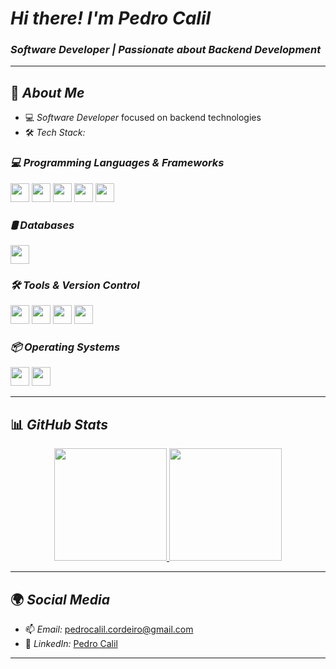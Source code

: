 # *Hi there! I'm Pedro Calil*  
### *Software Developer | Passionate about Backend Development*

---

## 🚀 *About Me*  
- 💻 *Software Developer* focused on backend technologies  
- 🛠️ *Tech Stack:*  

### *💻 Programming Languages & Frameworks*  
<p align="left">
    <img src="https://img.shields.io/badge/-Node.js-333333?style=flat&logo=node.js" height="30"/>
    <img src="https://img.shields.io/badge/-Express.js-333333?style=flat&logo=express" height="30"/>
    <img src="https://img.shields.io/badge/-C++-333333?style=flat&logo=c%2B%2B" height="30"/>
    <img src="https://img.shields.io/badge/-Python-333333?style=flat&logo=python" height="30"/>
    <img src="https://img.shields.io/badge/-SQL-333333?style=flat&logo=postgresql" height="30"/>
</p>

### *🛢️ Databases*  
<p align="left">
    <img src="https://img.shields.io/badge/-MySQL-333333?style=flat&logo=mysql" height="30"/>
</p>

### *🛠️ Tools & Version Control*  
<p align="left">
    <img src="https://img.shields.io/badge/-Git-333333?style=flat&logo=git" height="30"/>
    <img src="https://img.shields.io/badge/-GitHub-333333?style=flat&logo=github" height="30"/>
    <img src="https://img.shields.io/badge/-VSCode-333333?style=flat&logo=visual-studio-code" height="30"/>
    <img src="https://img.shields.io/badge/-Postman-333333?style=flat&logo=postman" height="30"/>
</p>

### *📦 Operating Systems*  
<p align="left">
    <img src="https://img.shields.io/badge/-Windows_11-333333?style=flat&logo=windows" height="30"/>
    <img src="https://img.shields.io/badge/-Ubuntu-333333?style=flat&logo=ubuntu" height="30"/>
</p>

---

## 📊 *GitHub Stats*  

<div align="center">  
  <a href="https://github.com/pcalil2308">  
    <img height="180em" src="https://github-readme-stats.vercel.app/api?username=pcalil2308&show_icons=true&theme=dark&count_private=true"/>  
    <img height="180em" src="https://github-readme-stats.vercel.app/api/top-langs/?username=pcalil2308&layout=compact&theme=dark"/>  
  </a>  
</div>  

---

## 🌍 *Social Media*  
- 📫 *Email:* [pedrocalil.cordeiro@gmail.com](mailto:pedrocalil.cordeiro@gmail.com)  
- 💼 *LinkedIn:* [Pedro Calil](https://www.linkedin.com/in/pcalil/)  

---

